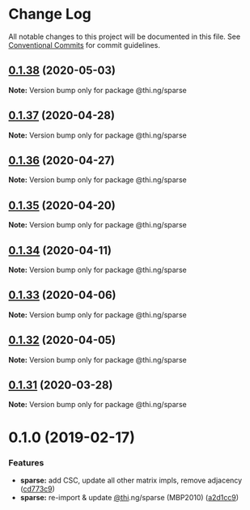 # Change Log

All notable changes to this project will be documented in this file.
See [Conventional Commits](https://conventionalcommits.org) for commit guidelines.

## [0.1.38](https://github.com/thi-ng/umbrella/compare/@thi.ng/sparse@0.1.37...@thi.ng/sparse@0.1.38) (2020-05-03)

**Note:** Version bump only for package @thi.ng/sparse





## [0.1.37](https://github.com/thi-ng/umbrella/compare/@thi.ng/sparse@0.1.36...@thi.ng/sparse@0.1.37) (2020-04-28)

**Note:** Version bump only for package @thi.ng/sparse





## [0.1.36](https://github.com/thi-ng/umbrella/compare/@thi.ng/sparse@0.1.35...@thi.ng/sparse@0.1.36) (2020-04-27)

**Note:** Version bump only for package @thi.ng/sparse





## [0.1.35](https://github.com/thi-ng/umbrella/compare/@thi.ng/sparse@0.1.34...@thi.ng/sparse@0.1.35) (2020-04-20)

**Note:** Version bump only for package @thi.ng/sparse





## [0.1.34](https://github.com/thi-ng/umbrella/compare/@thi.ng/sparse@0.1.33...@thi.ng/sparse@0.1.34) (2020-04-11)

**Note:** Version bump only for package @thi.ng/sparse





## [0.1.33](https://github.com/thi-ng/umbrella/compare/@thi.ng/sparse@0.1.32...@thi.ng/sparse@0.1.33) (2020-04-06)

**Note:** Version bump only for package @thi.ng/sparse





## [0.1.32](https://github.com/thi-ng/umbrella/compare/@thi.ng/sparse@0.1.31...@thi.ng/sparse@0.1.32) (2020-04-05)

**Note:** Version bump only for package @thi.ng/sparse





## [0.1.31](https://github.com/thi-ng/umbrella/compare/@thi.ng/sparse@0.1.30...@thi.ng/sparse@0.1.31) (2020-03-28)

**Note:** Version bump only for package @thi.ng/sparse





# 0.1.0 (2019-02-17)

### Features

* **sparse:** add CSC, update all other matrix impls, remove adjacency ([cd773c9](https://github.com/thi-ng/umbrella/commit/cd773c9))
* **sparse:** re-import & update [@thi](https://github.com/thi).ng/sparse (MBP2010) ([a2d1cc9](https://github.com/thi-ng/umbrella/commit/a2d1cc9))
